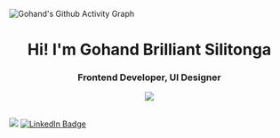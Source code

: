 <img alt="Gohand's Github Activity Graph" src="https://activity-graph.herokuapp.com/graph?username=AndyNotfound&bg_color=1F222E&color=F8D866&line=F85D7F&point=FFFFFF&hide_border=true" /></p>

<h1 align="center">Hi! I'm Gohand Brilliant Silitonga</h1>
<h3 align="center">Frontend Developer, UI Designer</h3> 

<p align="center">
<a href="https://github.com/DenverCoder1/readme-typing-svg"><img src="https://readme-typing-svg.herokuapp.com/?lines=Frontend%20developer;Specializing%20in%20user%20interface;1%2B%20years%20of%20coding%20experience;Invariably%20learning%20new%20stuff;Exploring%20new%20UI%20design%20ideas&center=true&width=380&height=45"></a>
</p>
<br>

<img src="https://github-readme-stats.vercel.app/api/top-langs/?username=AndyNotfound&layout=compact&title_color=F85D7F&icon_color=41b883&text_color=FFFFFF&langs_count=9&hide_border=true&bg_color=1F222E" />
<a href="https://www.linkedin.com/in/gohand-silitonga-263025239/">
  <img src="https://img.shields.io/badge/LinkedIn-blue?style=for-the-badge&logo=linkedin&logoColor=white" alt="LinkedIn Badge">
</a>
